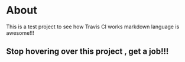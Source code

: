 # About 

This is a test project to see how Travis CI works 
markdown language is awesome!!!


## Stop hovering over this project , get a job!!!
